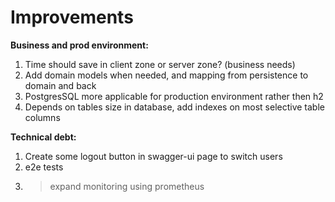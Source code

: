 # Improvements

**Business and prod environment:**

1. Time should save in client zone or server zone? (business needs)
2. Add domain models when needed, and mapping from persistence to domain and back
3. PostgresSQL more applicable for production environment rather then h2
4. Depends on tables size in database, add indexes on most selective table columns

**Technical debt:**

1. Create some logout button in swagger-ui page to switch users
2. e2e tests
3. > expand monitoring using prometheus
